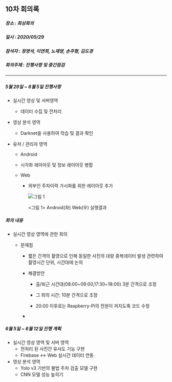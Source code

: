 ## 10차 회의록 

##### 장소 :  회상회의

##### 일시 : 2020/05/29

##### 참석자 : 정영석, 이연희, 노재영, 손주형, 김도경

##### 회의주제 :  진행사항 및 중간점검

---

##### 

##### 5월 29일 ~ 6월 5일 진행사항

- 실시간 영상 및 서버영역

  - 데이터 수집 및 전처리

- 영상 분석 영역

  -  Darknet을 사용하여 학습 및 결과 확인

- 유저 / 관리자 영역

  -  Android

    - 시각화 레이아웃 및 정보 레이아웃 병합 

  - Web 

    - 외부인 주차이력 가시화를 위한 레이아웃 추가 

      ![그림 1](https://github.com/YeongSeokJeong/smart_parking_lot/blob/master/img/어플웹실행결과.png)

      <그림 1> Android(좌) Web(우) 실행결과

    

##### 회의 내용

- 실시간 영상 영역에 관한 회의

  - 문제점

    - 짧은 간격의 촬영으로 인해 동일한 사진의 대량 중복데이터 발생 관련하여 촬영시간 단위, 시간대에 논의

    - 해결방안

      -  출/퇴근 시간대(08:00~09:00,17:30~18:00) 3분 간격으로 조정 

      - 그 외의 시간: 10분 간격으로 조정

      - 20:00 이후로는 Raspberry-Pi의 전원이 꺼지도록 코드 수정

        

    - 

##### 6월 5일 ~ 6월 12일 진행 계획

- 실시간 영상 영역 및 서버 영역
  - 전처리 된 사진간 유사도 기능 구현
  - Firebase <-> Web 실시간 데이터 연동
- 영상 분석 영역
  - Yolo v3 기반의 불법 주차 검출 모델 구현
  - CNN 모델 성능 높히기